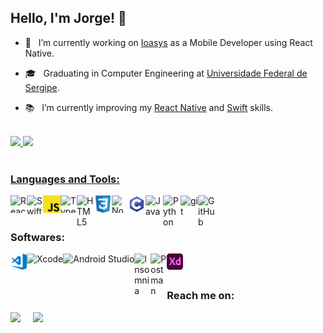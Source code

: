 
## Hello, I'm <strong>Jorge</strong>! 👋

- :office: &nbsp; I’m currently working on [Ioasys](https://ioasys.com.br/) as a Mobile Developer using React Native. 

- :mortar_board: &nbsp; Graduating in Computer Engineering at [Universidade Federal de Sergipe](https://www.ufs.br/).

- :books: &nbsp; I’m currently improving my [React Native](https://reactnative.dev/) and [Swift](https://swift.org/) skills.

<br />
  
<div>
  <a href="https://github.com/">
  <img height="180em" src="https://github-readme-stats.vercel.app/api?username=joorgeroberto&show_icons=true&theme=dark&include_all_commits=true&count_private=true"/>
  <img height="180em" src="https://github-readme-stats.vercel.app/api/top-langs/?username=joorgeroberto&layout=compact&langs_count=8&theme=dark"/>
<div>

<br />

### Languages and Tools:
  
<a href="https://reactnative.dev/" target="_blank">
  <img align="left" alt="React" width="26px" height="28px" src="https://www.vectorlogo.zone/logos/reactjs/reactjs-icon.svg" /></a>
<a href="https://swift.org/" target="_blank">
  <img align="left" alt="Swift" width="26px" height="30px" src="https://www.vectorlogo.zone/logos/swift/swift-icon.svg" /></a>
<a href="https://www.w3.org/html/" target="_blank">
  <img align="left" alt="Javascript" width="28px" src="https://github.com/parcel-bundler/website/blob/master/src/assets/icon-javascript.svg" /></a>
<a href="https://www.typescriptlang.org/" target="_blank">
  <img align="left" alt="Typescript" width="26px" height="28px" src="https://www.vectorlogo.zone/logos/typescriptlang/typescriptlang-icon.svg" /></a>
<a href="https://www.w3schools.com/css/" target="_blank">
  <img align="left" alt="HTML5" width="28px" src="https://www.vectorlogo.zone/logos/w3_html5/w3_html5-icon.svg" /></a>
<a href="https://www.w3.org/html/" target="_blank">
  <img align="left" alt="CSS3" width="28px"  src="https://github.com/devicons/devicon/blob/master/icons/css3/css3-original.svg" /></a>
<a href="https://nodejs.org/en/" target="_blank">
  <img align="left" alt="NodeJs" width="26px" height="28px" src="https://www.vectorlogo.zone/logos/nodejs/nodejs-icon.svg" /></a>
<a href="https://www.cprogramming.com/" target="_blank">
  <img align="left" alt="C" width="28px" src="https://github.com/Aakarsh-B/trying-repos/blob/master/c-programming.png"/> </a>
<a href="https://www.java.com/pt-BR/" target="_blank">
  <img align="left" alt="Java" width="28px" src="https://www.vectorlogo.zone/logos/java/java-icon.svg"/> </a>
<a href="https://www.python.org" target="_blank">
  <img align="left" alt="Python" width="28px" src="https://www.vectorlogo.zone/logos/python/python-icon.svg"/> </a>
<a href="https://git-scm.com/" target="_blank"> 
  <img align="left" alt="git" width="28px" src="https://www.vectorlogo.zone/logos/git-scm/git-scm-icon.svg"/> </a>
<img align="left" alt="GitHub" width="28px" src="https://www.vectorlogo.zone/logos/github/github-tile.svg" />
<br />
<br />

### Softwares:

<a href="https://code.visualstudio.com/" target="_blank"> <img align="left" alt="Visual Studio Code" width="26px" src="https://raw.githubusercontent.com/github/explore/80688e429a7d4ef2fca1e82350fe8e3517d3494d/topics/visual-studio-code/visual-studio-code.png" /></a> 
<a href="https://apps.apple.com/br/app/xcode/id497799835?mt=12" target="_blank">
  <img align="left" alt="Xcode" height="28px" src="https://developer.apple.com/design/human-interface-guidelines/macos/images/app-icon-realistic-materials_2x.png" />
</a>
<a href="https://developer.android.com/studio?hl=pt&gclid=Cj0KCQjw5PGFBhC2ARIsAIFIMNeSR2C0Gc17zpGKseNSAozf0f4GK4elcRl69-SfYcOEu5ry8anRzWoaAlNdEALw_wcB&gclsrc=aw.ds" target="_blank">
  <img align="left" alt="Android Studio" height="26px" src="https://upload.wikimedia.org/wikipedia/commons/thumb/e/e3/Android_Studio_Icon_%282014-2019%29.svg/712px-Android_Studio_Icon_%282014-2019%29.svg.png" />
</a>
<a href="https://insomnia.rest/" target="_blank">
  <img align="left" alt="Insomnia" width="26px" src="https://github.com/gilbarbara/logos/blob/master/logos/insomnia.svg" />
</a> 
<a href="https://www.postman.com/" target="_blank">
  <img align="left" alt="Postman" width="26px" src="https://www.vectorlogo.zone/logos/getpostman/getpostman-icon.svg" />
</a> 

<a href="https://www.adobe.com/products/xd.html" target="_blank"> <img align="left" alt="XD" width="26px" src="https://github.com/Aakarsh-B/trying-repos/blob/master/adobexd.png?raw=true"/></a> 



<br />
<br />
  
### Reach me on:
<p align="left">
  <a target="_blank"href="https://www.linkedin.com/in/jorge-de-carvalho-aa21b2186/"><img src="https://img.shields.io/badge/linkedin-%230077B5.svg?&style=for-the-badge&logo=linkedin&logoColor=white" /></a>&nbsp;&nbsp;&nbsp;&nbsp;
  <a href="mailto:joorgeroberto@gmail.com?subject=Hello%20Ileri,%20From%20Github"><img src="https://img.shields.io/badge/gmail-%23D14836.svg?&style=for-the-badge&logo=gmail&logoColor=white" /></a>&nbsp;&nbsp;&nbsp;&nbsp;
</p>
